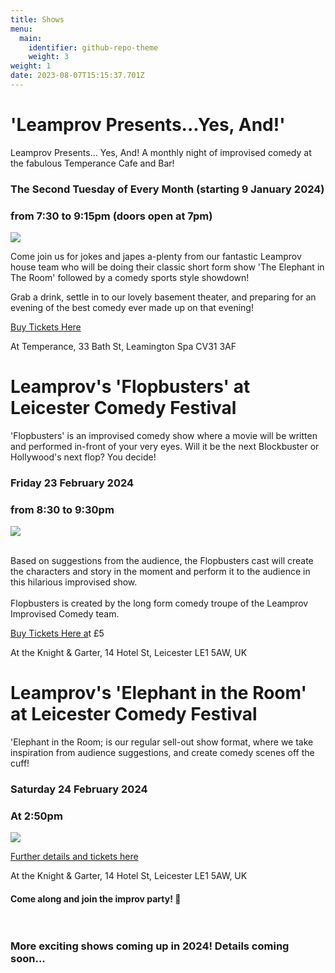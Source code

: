 ```yaml
---
title: Shows
menu:
  main:
    identifier: github-repo-theme
    weight: 3
weight: 1
date: 2023-08-07T15:15:37.701Z
---
```

# 'Leamprov Presents...Yes, And!'

Leamprov Presents... Yes, And! A monthly night of improvised comedy at the fabulous Temperance Cafe and Bar! 

### The Second Tuesday of Every Month (starting 9 January 2024)

### from 7:30 to 9:15pm (doors open at 7pm)

![](/uploads/posed-everyone-kirsty-mouth-open.jpg)

Come join us for jokes and japes a-plenty from our fantastic Leamprov house team who will be doing their classic short form show 'The Elephant in The Room' followed by a comedy sports style showdown! 

Grab a drink, settle in to our lovely basement theater, and preparing for an evening of the best comedy ever made up on that evening!

[Buy Tickets Here](https://www.eventbrite.co.uk/e/leamprov-presentsyes-and-tickets-780886702147?aff=ebdssbdestsearch)

At Temperance, 33 Bath St, Leamington Spa CV31 3AF

# Leamprov's 'Flopbusters' at Leicester Comedy Festival

'F﻿lopbusters' is an improvised comedy show where a movie will be written and performed in-front of your very eyes. Will it be the next Blockbuster or Hollywood's next flop? You decide!

### Friday 23 February 2024

### from 8:30 to 9:30pm

![](/uploads/sam-ben-and-elena-.jpg)

\
Based on suggestions from the audience, the Flopbusters cast will create the characters and story in the moment and perform it to the audience in this hilarious improvised show.\
\
Flopbusters is created by the long form comedy troupe of the Leamprov Improvised Comedy team.

[Buy Tickets Here a](https://comedy-festival.co.uk/events/flopbusters-improvised-comedy-movie/)t £5 

At the Knight & Garter, 14 Hotel St, Leicester LE1 5AW, UK

# Leamprov's 'Elephant in the Room' at Leicester Comedy Festival

'Elephant in the Room;  is our regular sell-out show format, where we take inspiration from audience suggestions, and create comedy scenes off the cuff! 

### Saturday 24 February 2024

### At 2:50pm

![](/uploads/rai-leigh-kate-ben.jpg)

[Further details and tickets here](https://comedy-festival.co.uk)

At the Knight & Garter, 14 Hotel St, Leicester LE1 5AW, UK

#### Come along and join the improv party! 🎉 <br><br><br>

### More exciting shows coming up in 2024! Details coming soon...<br><br>
